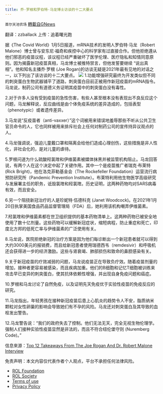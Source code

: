 ```yaml
---
title: 乔·罗根和罗伯特·马龙博士访谈的十二大要点
---
```

`首尔天池农场` [轉載自GNews](https://gnews.org/zh-hans/1831321/)

翻译：zzballack
上传：追着曙光跑

据《The Covid World》1月5日报道，mRNA技术的发明人罗伯特·马龙（Robert Malone）博士曾与安东尼·福奇和疾控中心的科学家有过直接合作。但他拒绝遵从他们邪恶的疫苗议程，该议程已经严重破坏了医学伦理、医疗隐私和知情同意原则。因为揭露新冠疫苗真相，马龙博士被推特禁言，但他发誓要继续 “说出真相”。他和知名主播乔·罗根 (Joe Rogan)的访谈无疑是2021年最有见地的对话之一，以下列出了该访谈的十二大要点。
![](https://assets.gnews.org/wp-content/uploads/2022/01/WhatsApp-Image-2022-01-07-at-12.55.34.jpeg)
1.功能增强研究最终为开发类似但不同的刺突蛋白生物武器铺平了道路，刺突蛋白目前正被用作新冠疫苗的mRNA指令。马龙说，制药公司有道德义务证明其疫苗中的刺突蛋白没有毒性。

2.对于许多人没有受到疫苗的急性伤害，有些人甚至根本没有表现出不良反应这个问题，马龙解释说，反应曲线是由个体免疫系统的差异造成的，包括表型（phenotypic）或者遗传差异。

3.马龙说“反疫苗者（anti-vaxxer）”这个词被用来错误地羞辱那些不听从公共卫生官员命令的人，它也同样被用来排斥社会上任何对制药公司的宣传持异议观点的人。

4.马龙强调说，强迫儿童戴口罩和隔离会给他们造成心理创伤，这些措施是非人性化，非社会化的，是对儿童的虐待。

5.罗根问道为什么硫酸羟氯喹和伊维菌素被媒体抹黑并被监管机构阻止。马龙回答说，有两个人在这个决定中起了关键作用。其中一个是疫苗推广者瑞克·布莱特 (Rick Bright)，他在洛克菲勒基金会（The Rockefeller Foundation）运营流行病预防研究所（Pandemic Prevention Institute）。布莱特利用他生物医学高级研究与发展署主任的职务，诋毁氯喹和羟氯喹。历史证明，这两种药物均对SARS病毒有效，而且安全。

6.另一个阻挠新冠治疗的人是珍妮特·伍德科克 (Janet Woodcock)。在2021年1月20日执掌美国食品药品监督管理局（FDA）后，她利用该机构嘲弄伊维菌素。

7.羟氯喹和伊维菌素都在世卫组织提供的基本药物清单上。这两种药物已被安全地使用了数十亿剂量。这些药物可以缓解新冠症状，缩短病程，防止重症和死亡，印度北方邦的低死亡率与伊维菌素的广泛使用有关。

8.马龙说，医院拒绝新冠的治疗方案是因为他们每诊断出一个新冠患者就可以得到大约3000美元的报销费，而且给新冠患者使用瑞德西韦（remdesivir）和呼吸机还会获得进一步的经济激励。这些与肾衰竭、肺部损伤和致命的鼻腔感染有关。

9.关于新冠疫苗的疗效减弱的问题，马龙说疫苗正在导致负疗效。随着疫苗剂量的增加，接种者更容易被感染，而且疾病加重。他们的B细胞和记忆T细胞被训练来攻击早已变异的刺突蛋白，使其抗体依赖性增强，并出现自身免疫问题和癌症。

10.罗根和马龙讨论了自然免疫，以及证明先天免疫优于实验性疫苗的免疫反应的研究。

11.马龙指出，年轻男孩在接种新冠疫苗后患上心肌炎的趋势令人不安，脂质纳米颗粒对女性卵巢的影响会导致她们有不孕的风险。马龙还对刺突蛋白及其导致的血栓发出警告。

12.马龙警告说：“我们的政府失去了控制。他们无法无天，完全无视生物伦理学。强制人们接种实验性疫苗显然是非法的，而且不符合纽伦堡守则 (Nuremberg Code)。”

信息來源：[Top 12 Takeaways From The Joe Rogan And Dr. Robert Malone Interview](https://thecovidworld.com/top-12-takeaways-from-the-joe-rogan-and-dr-robert-malone-interview/)

 

免责声明：本文内容仅代表作者个人观点，平台不承担任何法律风险。

- [ROL Foundation](https://rolfoundation.org/)
- [ROL Society](https://rolsociety.org/)
- [Terms of use](https://gnews.org/terms-of-use-3/)
- [Privacy Policy](https://gnews.org/privacy-policy/)

